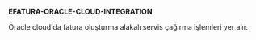 **EFATURA-ORACLE-CLOUD-INTEGRATION**

Oracle cloud'da fatura oluşturma alakalı servis çağırma işlemleri yer alır.